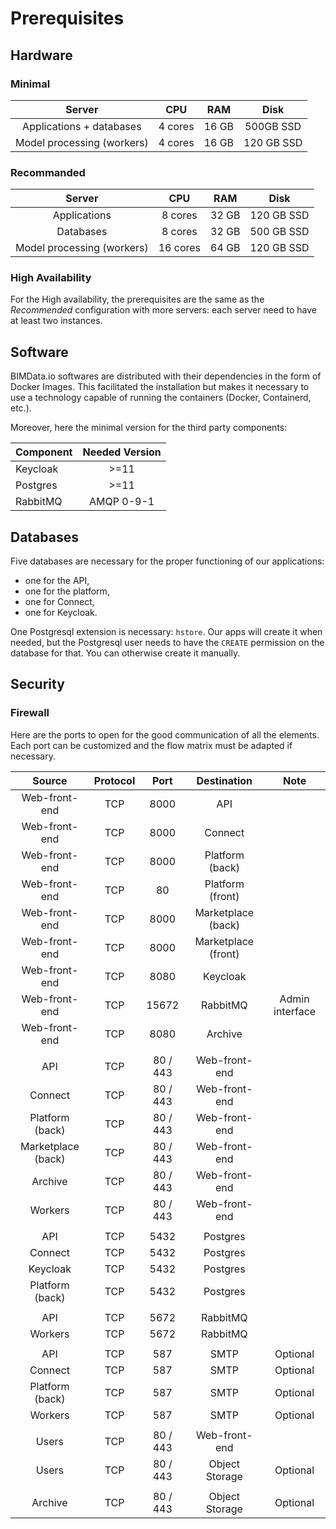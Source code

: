 # Prerequisites
## Hardware

### Minimal
| Server          	         | CPU     	  | RAM     	| Disk       	|
|:--------------------------:|:----------:|:--------:	|:----------:	|
| Applications + databases   | 4 cores  	| 16 GB    	| 500GB SSD  	|
| Model processing (workers) | 4 cores  	| 16 GB    	| 120 GB SSD	|

### Recommanded
| Server           	         | CPU     	  | RAM     	| Disk       	|
|:--------------------------:|:----------:|:--------:	|:----------:	|
| Applications           	   | 8 cores  	| 32 GB    	| 120 GB SSD 	|
| Databases                  | 8 cores    | 32 GB     | 500 GB SSD  |
| Model processing (workers) | 16 cores  	| 64 GB    	| 120 GB SSD	|

### High Availability
For the High availability, the prerequisites are the same as the *Recommended*
configuration with more servers: each server need to have at least two instances.

## Software
BIMData.io softwares are distributed with their dependencies in the form of Docker Images.
This facilitated the installation but makes it necessary to use a technology capable of
running the containers (Docker, Containerd, etc.).

Moreover, here the minimal version for the third party components:

| Component       | Needed Version |
| --------------- |:--------------:|
| Keycloak        | >=11           |
| Postgres        | >=11           |
| RabbitMQ        | AMQP 0-9-1     |

## Databases
Five databases are necessary for the proper functioning of our applications:
  - one for the API,
  - one for the platform,
  - one for Connect,
  - one for Keycloak.

One Postgresql extension is necessary: `hstore`. Our apps will create it when needed,
but the Postgresql user needs to have the `CREATE` permission on the database for that.
You can otherwise create it manually.

## Security
### Firewall
Here are the ports to open for the good communication of all the elements. Each port can be customized and the flow matrix must be adapted if necessary.

| Source          	 | Protocol | Port     	| Destination       	| Note              	|
|:------------------:|:--------:|:---------:|:-------------------:|:-------------------:|
| Web-front-end   	 | TCP      | 8000     	| API               	|                   	|
| Web-front-end   	 | TCP      | 8000     	| Connect           	|                   	|
| Web-front-end   	 | TCP      | 8000     	| Platform (back)  	  |                   	|
| Web-front-end   	 | TCP      | 80       	| Platform (front)  	|                   	|
| Web-front-end   	 | TCP      | 8000     	| Marketplace (back)  |                   	|
| Web-front-end   	 | TCP      | 8000     	| Marketplace (front) |                   	|
| Web-front-end   	 | TCP      | 8080     	| Keycloak         	  |                   	|
| Web-front-end   	 | TCP      | 15672    	| RabbitMQ         	  | Admin interface   	|
| Web-front-end      | TCP      | 8080      | Archive             |                     |
|                                                                                   |||||
| API             	 | TCP      | 80 / 443 	| Web-front-end    	  |                   	|
| Connect         	 | TCP      | 80 / 443 	| Web-front-end    	  |                   	|
| Platform (back) 	 | TCP      | 80 / 443 	| Web-front-end    	  |                   	|
| Marketplace (back) | TCP      | 80 / 443 	| Web-front-end    	  |                   	|
| Archive          	 | TCP      | 80 / 443 	| Web-front-end    	  |                   	|
| Workers         	 | TCP      | 80 / 443 	| Web-front-end    	  |                   	|
|                                                                                   |||||
| API             	 | TCP      | 5432     	| Postgres         	  |                   	|
| Connect         	 | TCP      | 5432     	| Postgres         	  |                   	|
| Keycloak        	 | TCP      | 5432     	| Postgres         	  |                   	|
| Platform (back) 	 | TCP      | 5432     	| Postgres         	  |                   	|
|                                                                                   |||||
| API             	 | TCP      | 5672     	| RabbitMQ         	  |                   	|
| Workers         	 | TCP      | 5672     	| RabbitMQ         	  |                   	|
|                                                                                   |||||
| API             	 | TCP      | 587      	| SMTP               	| Optional          	|
| Connect         	 | TCP      | 587      	| SMTP               	| Optional          	|
| Platform (back) 	 | TCP      | 587      	| SMTP               	| Optional          	|
| Workers         	 | TCP      | 587      	| SMTP               	| Optional          	|
|                                                                                   |||||
| Users           	 | TCP      | 80 / 443 	| Web-front-end      	|                   	|
| Users           	 | TCP      | 80 / 443 	| Object Storage     	| Optional          	|
|                                                                                   |||||
| Archive            | TCP      | 80 / 443  | Object Storage      | Optional            |
